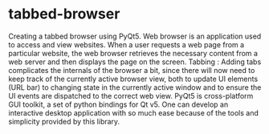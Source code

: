 # tabbed-browser
Creating a tabbed browser using PyQt5.
Web browser is an application used to access and view websites. When a user requests a web page from a particular website, the web browser retrieves the necessary content from a web server and then displays the page on the screen.
Tabbing : Adding tabs complicates the internals of the browser a bit, since there will now need to keep track of the currently active browser view, both to update UI elements (URL bar) to changing state in the currently active window and to ensure the UI events are dispatched to the correct web view.
PyQt5 is cross-platform GUI toolkit, a set of python bindings for Qt v5. One can develop an interactive desktop application with so much ease because of the tools and simplicity provided by this library.
